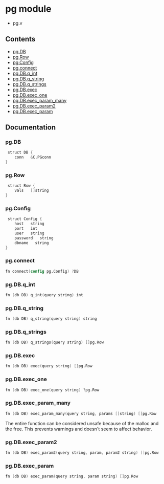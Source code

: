 # pg module
- pg.v
## Contents
- [pg.DB](#pgdb)
- [pg.Row](#pgrow)
- [pg.Config](#pgconfig)
- [pg.connect](#pgconnect)
- [pg.DB.q_int](#pgdbq_int)
- [pg.DB.q_string](#pgdbq_string)
- [pg.DB.q_strings](#pgdbq_strings)
- [pg.DB.exec](#pgdbexec)
- [pg.DB.exec_one](#pgdbexec_one)
- [pg.DB.exec_param_many](#pgdbexec_param_many)
- [pg.DB.exec_param2](#pgdbexec_param)
- [pg.DB.exec_param](#pgdbexec_param)

## Documentation
### pg.DB
```v
 struct DB {
    conn   &C.PGconn
}
```
### pg.Row
```v
 struct Row {
    vals   []string
}
```
### pg.Config
```v
 struct Config {
    host   string
    port   int
    user   string
    password   string
    dbname   string
}
```
### pg.connect
```v
fn connect(config pg.Config) ?DB
```
### pg.DB.q_int
```v
fn (db DB) q_int(query string) int
```
### pg.DB.q_string
```v
fn (db DB) q_string(query string) string
```
### pg.DB.q_strings
```v
fn (db DB) q_strings(query string) []pg.Row
```
### pg.DB.exec
```v
fn (db DB) exec(query string) []pg.Row
```
### pg.DB.exec_one
```v
fn (db DB) exec_one(query string) ?pg.Row
```
### pg.DB.exec_param_many
```v
fn (db DB) exec_param_many(query string, params []string) []pg.Row
```
The entire function can be considered unsafe because of the malloc and the 
free. This prevents warnings and doesn't seem to affect behavior.

### pg.DB.exec_param2
```v
fn (db DB) exec_param2(query string, param, param2 string) []pg.Row
```
### pg.DB.exec_param
```v
fn (db DB) exec_param(query string, param string) []pg.Row
```